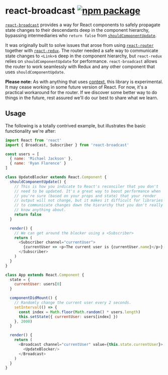 # react-broadcast [![npm package][npm-badge]][npm]

[npm-badge]: https://img.shields.io/npm/v/react-broadcast.svg?style=flat-square
[npm]: https://www.npmjs.com/package/react-broadcast

[`react-broadcast`](https://www.npmjs.com/package/react-broadcast) provides a way for React components to safely propagate state changes to their descendants deep in the component hierarchy, bypassing intermediaries who `return false` from [`shouldComponentUpdate`](https://facebook.github.io/react/docs/component-specs.html#updating-shouldcomponentupdate).

It was originally built to solve issues that arose from using [`react-router`](https://www.npmjs.com/package/react-router) together with [`react-redux`](https://www.npmjs.com/package/react-redux). The router needed a safe way to communicate state changes to `<Link>`s deep in the component hierarchy, but `react-redux` relies on `shouldComponentUpdate` for performance. `react-broadcast` allows the router to work seamlessly with Redux and any other component that uses `shouldComponentUpdate`.

**Please note:** As with anything that uses [context](https://facebook.github.io/react/docs/context.html), this library is experimental. It may cease working in some future version of React. For now, it's a practical workaround for the router. If we discover some better way to do things in the future, rest assured we'll do our best to share what we learn.

## Usage

The following is a totally contrived example, but illustrates the basic functionality we're after:

```js
import React from 'react'
import { Broadcast, Subscriber } from 'react-broadcast'

const users = [
  { name: 'Michael Jackson' },
  { name: 'Ryan Florence' }
]

class UpdateBlocker extends React.Component {
  shouldComponentUpdate() {
    // This is how you indicate to React's reconciler that you don't
    // need to be updated. It's a great way to boost performance when
    // you're sure (based on your props and state) that your render
    // output will not change, but it makes it difficult for libraries
    // to communicate changes down the hierarchy that you don't really
    // know anything about.
    return false
  }

  render() {
    // We can get around the blocker using a <Subscriber>
    return (
      <Subscriber channel="currentUser">
        {currentUser => <p>The current user is {currentUser.name}</p>}
      </Subscriber>
    )
  }
}

class App extends React.Component {
  state = {
    currentUser: users[0]
  }

  componentDidMount() {
    // Randomly change the current user every 2 seconds.
    setInterval(() => {
      const index = Math.floor(Math.random() * users.length)
      this.setState({ currentUser: users[index] })
    }, 2000)
  }

  render() {
    return (
      <Broadcast channel="currentUser" value={this.state.currentUser}>
        <UpdateBlocker/>
      </Broadcast>
    )
  }
}
```
